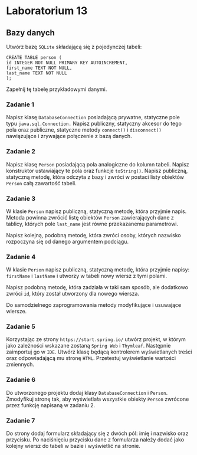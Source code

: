 # Laboratorium 13

## Bazy danych

Utwórz bazę ```SQLite``` składającą się z pojedynczej tabeli:

```
CREATE TABLE person (
id INTEGER NOT NULL PRIMARY KEY AUTOINCREMENT,
first_name TEXT NOT NULL,
last_name TEXT NOT NULL
);
```

Zapełnij tę tabelę przykładowymi danymi.

### Zadanie 1

Napisz klasę ```DatabaseConnection``` posiadającą prywatne, statyczne pole typu ```java.sql.Connection.``` Napisz publiczny, statyczny akcesor do tego pola oraz publiczne, statyczne metody ```connect()``` i ```disconnect()``` nawiązujące i zrywające połączenie z bazą danych.


### Zadanie 2

Napisz klasę ```Person``` posiadającą pola analogiczne do kolumn tabeli. Napisz konstruktor ustawiający te pola oraz funkcje ```toString()```. Napisz publiczną, statyczną metodę, która odczyta z bazy i zwróci w postaci listy obiektów ```Person``` całą zawartość tabeli.

### Zadanie 3

W klasie ```Person``` napisz publiczną, statyczną metodę, która przyjmie napis. Metoda powinna zwrócić listę obiektów ```Person``` zawierających dane z tablicy, których pole ```last_name``` jest równe przekazanemu parametrowi.

Napisz kolejną, podobną metodę, która zwróci osoby, których nazwisko rozpoczyna się od danego argumentem podciągu.

### Zadanie 4

W klasie ```Person``` napisz publiczną, statyczną metodę, która przyjmie napisy: ```firstName``` i ```lastName``` i utworzy w tabeli nowy wiersz z tymi polami.

Napisz podobną metodę, która zadziała w taki sam sposób, ale dodatkowo zwróci ```id```, który został utworzony dla nowego wiersza.

Do samodzielnego zaprogramowania metody modyfikujące i usuwające wiersze.

### Zadanie 5

Korzystając ze strony ```https://start.spring.io/``` utwórz projekt, w którym jako zależności wskazane zostaną ```Spring Web``` i ```Thymleaf```. Następnie zaimportuj go w ```IDE```. Utwórz klasę będącą kontrolerem wyświetlanych treści oraz odpowiadającą mu stronę ```HTML```. Przetestuj wyświetlanie wartości zmiennych.

### Zadanie 6

Do utworzonego projektu dodaj klasy ```DatabaseConnection``` i ```Person```. Zmodyfikuj stronę tak, aby wyświetlała wszystkie obiekty ```Person``` zwrócone przez funkcję napisaną w zadaniu 2.

### Zadanie 7

Do strony dodaj formularz składający się z dwóch pól: imię i nazwisko oraz przycisku. Po naciśnięciu przycisku dane z formularza należy dodać jako kolejny wiersz do tabeli w bazie i wyświetlić na stronie.
